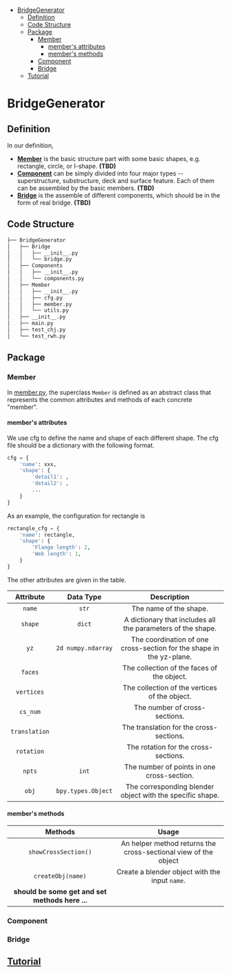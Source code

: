 - [BridgeGenerator](#bridgegenerator)
  - [Definition](#definition)
  - [Code Structure](#code-structure)
  - [Package](#package)
    - [Member](#member)
      - [member's attributes](#members-attributes)
      - [member's methods](#members-methods)
    - [Component](#component)
    - [Bridge](#bridge)
  - [Tutorial](#tutorial)

# BridgeGenerator

## Definition
In our definition, 
* [**Member**](BridgeGenerator/Member) is the basic structure part with some basic shapes, e.g. rectangle, circle, or I-shape. **(TBD)**
* [**Component**](BridgeGenerator/Component) can be simply divided into four major types -- superstructure, substructure, deck and surface feature. Each of them can be assembled by the basic members. **(TBD)**
* [**Bridge**](BridgeGenerator/Bridge) is the assemble of different components, which should be in the form of real bridge. **(TBD)**

## Code Structure
``` bash
├── BridgeGenerator
│   ├── Bridge
│   │   ├── __init__.py
│   │   └── bridge.py
│   ├── Components
│   │   ├── __init__.py
│   │   └── components.py
│   ├── Member
│   │   ├── __init__.py
│   │   ├── cfg.py
│   │   ├── member.py
│   │   └── utils.py
│   ├── __init__.py
│   ├── main.py
│   ├── test_chj.py
│   └── test_rwh.py
```

## Package
### Member
In [member.py](BridgeGenerator/Member/member.py), the superclass ```Member``` is defined as an abstract class that represents the common attributes and methods of each concrete "member".
#### member's attributes


We use cfg to define the name and shape of each different shape. The cfg file should be a dictionary with the following format.
```python
cfg = {
    'name': xxx,
    'shape': {
        'detail1': ,
        'detail2': ,
        ...
    }
}
```
As an example, the configuration for rectangle is
```python
rectangle_cfg = {
    'name': rectangle,
    'shape': {
        'Flange length': 2,
        'Web length': 1,
    }
}
```
The other attributes are given in the table.

Attribute|Data Type|Description
:-:|:-:|:-:
`name` | `str` |The name of the shape.
`shape`| `dict` |A dictionary that includes all the parameters of the shape.
`yz`|`2d numpy.ndarray`|The coordination of one cross-section for the shape in the yz-plane.
`faces`||The collection of the faces of the object.
`vertices`||The collection of the vertices of the object.
`cs_num`||The number of cross-sections.
`translation`||The translation for the cross-sections.
`rotation`||The rotation for the cross-sections.
`npts`|`int`|The number of points in one cross-section.
`obj`|`bpy.types.Object`|The corresponding blender object with the specific shape.

#### member's methods

Methods|Usage
:-:|:-:
`showCrossSection()`|An helper method returns the cross-sectional view of the object
`createObj(name)`|Create a blender object with the input `name`.
**should be some get and set methods here ...**|
### Component

### Bridge

## [Tutorial](BridgeGenerator/tutorial.md)